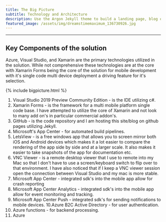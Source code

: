 ```yaml
---
title: The Big Picture
subtitle: Technology and Architecture
description: Use the Argon Jekyll theme to build a landing page, blog or complete website.
featured_image: /assets/img/dreamstimemaximum_136730926.jpg
---
```


--- 
## Key Components of the solution

Azure, Visual Studio, and Xamarin are the primary technologies utilized in the solution.  While not comprehensive these technologies are at the core with Xamarin Forms being the core of the solution for mobile development with it's single code multi device deployment a driving feature for it's selection.

{% include bigpicture.html %}

1. Visual Studio 2019 Preview Community Edition - is the IDE utilizing c#.
2. Xamarin Forms - is the framework for a multi mobile platform single code base.  I have attempted to utilize the core of Xamarin and not look to many add on's in particular commercial addon's.
3. GitHub - is the code repository and I am hosting this site/blog on github pages utilizing Jekyll.
4. Microsoft's App Center - for automated build pipelines.
5. LetsView - is a free windows app that allows you to screen mirror both iOS and Android devices which makes it a lot easier to compare the rendering of the app side by side and at a larger scale.  It also makes it easier to take snapshots of the app for documentation etc.
6. VNC Viewer - is a remote desktop viewer that I use to remote into my Mac so that I don't have to use a screen/keyboard switch to flip over to that environment.  I have also noticed that if I keep a VNC viewer session open the connection between Visual Studio and my mac is more stable.
7. Microsoft App Center - integrated sdk's into the mobile app allow for crash reporting 
8. Microsoft App Center Analytics - integrated sdk's into the mobile app allow for event monitoring and tracking.
9. Microsoft App Center Push - integrated sdk's for sending notifications to mobile devices.
10.Azure B2C Active Directory - for user authentication.
11. Azure functions - for backend processing.
12.  Azure 

<!--stackedit_data:
eyJoaXN0b3J5IjpbLTg2MTg3MDQ2MCwyMTIyMjIyMDQzLC0xMD
UzNTY0NDQyLC0xODU4MTA4MDQyLC0xMTk5MzMyNDM1XX0=
-->